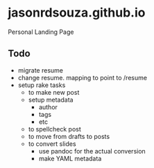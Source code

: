 jasonrdsouza.github.io
======================

Personal Landing Page

Todo
----
- migrate resume
- change resume. mapping to point to /resume
- setup rake tasks
  - to make new post
  - setup metadata
    - author
    - tags
    - etc
  - to spellcheck post
  - to move from drafts to posts
  - to convert slides
    - use pandoc for the actual conversion
    - make YAML metadata
